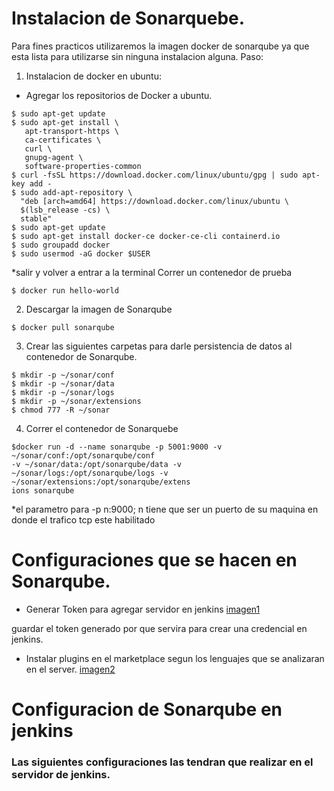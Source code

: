 # Instalacion de Sonarquebe.
Para fines practicos utilizaremos la imagen docker de sonarqube ya que esta lista para utilizarse
sin ninguna instalacion alguna.
Paso:
 1. Instalacion de docker en ubuntu:
 - Agregar los repositorios de Docker a ubuntu.
 ```docker
$ sudo apt-get update
$ sudo apt-get install \
    apt-transport-https \
    ca-certificates \
    curl \
    gnupg-agent \
    software-properties-common
$ curl -fsSL https://download.docker.com/linux/ubuntu/gpg | sudo apt-key add -
$ sudo add-apt-repository \
   "deb [arch=amd64] https://download.docker.com/linux/ubuntu \
   $(lsb_release -cs) \
   stable"
$ sudo apt-get update
$ sudo apt-get install docker-ce docker-ce-cli containerd.io
$ sudo groupadd docker
$ sudo usermod -aG docker $USER
```
*salir  y volver a entrar a la terminal
Correr un contenedor de prueba
```
$ docker run hello-world
```

2. Descargar la imagen de Sonarqube
```
$ docker pull sonarqube
```

3. Crear las siguientes carpetas para darle persistencia de datos al contenedor de Sonarqube.

```
$ mkdir -p ~/sonar/conf
$ mkdir -p ~/sonar/data
$ mkdir -p ~/sonar/logs
$ mkdir -p ~/sonar/extensions
$ chmod 777 -R ~/sonar
```
4. Correr el contenedor de Sonarquebe
```
$docker run -d --name sonarqube -p 5001:9000 -v ~/sonar/conf:/opt/sonarqube/conf 
-v ~/sonar/data:/opt/sonarqube/data -v ~/sonar/logs:/opt/sonarqube/logs -v ~/sonar/extensions:/opt/sonarqube/extens
ions sonarqube
```
*el parametro para -p n:9000; n tiene que ser un puerto de su maquina en donde el trafico tcp este habilitado

# Configuraciones que se hacen en Sonarqube.
- Generar Token para agregar servidor en jenkins
[imagen1][logo]

[logo]: https://raw.githubusercontent.com/dragonbjgt/Laboratorio_AYD2/Confs-Sonnarqube/imagenes/Generacion-token-server.png "generacion token-server"
guardar el token generado por que servira para crear una credencial en jenkins.

- Instalar plugins en el marketplace segun los lenguajes que se analizaran en el server.
[imagen2][logo]

[logo]: https://raw.githubusercontent.com/dragonbjgt/Laboratorio_AYD2/Confs-Sonnarqube/imagenes/instalar-plugin-segun-lenguaje-a-analizar.png " instalar plugin en sonarqube"

# Configuracion de Sonarqube en jenkins
### Las siguientes configuraciones las tendran que realizar en el servidor de jenkins.
```
```   